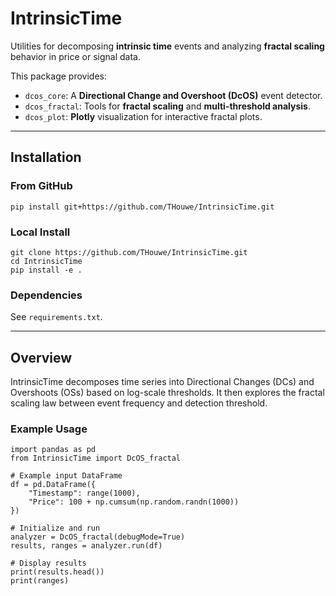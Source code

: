 # IntrinsicTime

Utilities for decomposing **intrinsic time** events and analyzing **fractal scaling** behavior in price or signal data.

This package provides:
- `dcos_core`: A **Directional Change and Overshoot (DcOS)** event detector.
- `dcos_fractal`: Tools for **fractal scaling** and **multi-threshold analysis**.
- `dcos_plot`: **Plotly** visualization for interactive fractal plots.

---

## Installation

### From GitHub
```
pip install git+https://github.com/THouwe/IntrinsicTime.git
```

### Local Install
```
git clone https://github.com/THouwe/IntrinsicTime.git
cd IntrinsicTime
pip install -e .
```

### Dependencies
See `requirements.txt`.

---

## Overview

IntrinsicTime decomposes time series into Directional Changes (DCs) and Overshoots (OSs) based on log-scale thresholds.
It then explores the fractal scaling law between event frequency and detection threshold.

### Example Usage
```
import pandas as pd
from IntrinsicTime import DcOS_fractal

# Example input DataFrame
df = pd.DataFrame({
    "Timestamp": range(1000),
    "Price": 100 + np.cumsum(np.random.randn(1000))
})

# Initialize and run
analyzer = DcOS_fractal(debugMode=True)
results, ranges = analyzer.run(df)

# Display results
print(results.head())
print(ranges)
```
